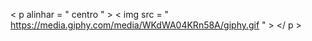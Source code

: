 < p  alinhar = " centro " >
  < img  src = " https://media.giphy.com/media/WKdWA04KRn58A/giphy.gif " >
</ p >

